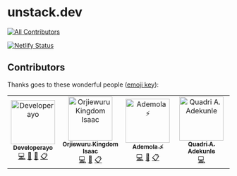 # unstack.dev
[![All Contributors](https://img.shields.io/badge/all_contributors-4-orange.svg?style=flat-square)](#contributors)

[![Netlify Status](https://api.netlify.com/api/v1/badges/9331697e-50f5-4f70-8c9a-53469b5e2c2d/deploy-status)](https://app.netlify.com/sites/priceless-mirzakhani-3c02ae/deploys)

## Contributors

Thanks goes to these wonderful people ([emoji key](https://allcontributors.org/docs/en/emoji-key)):

<!-- ALL-CONTRIBUTORS-LIST:START - Do not remove or modify this section -->
<!-- prettier-ignore -->
<table><tr><td align="center"><a href="http://www.shodipoayomide.com"><img src="https://avatars2.githubusercontent.com/u/20538832?v=4" width="100px;" alt="Developerayo"/><br /><sub><b>Developerayo</b></sub></a><br /><a href="https://github.com/unStackOfficial/unstack.dev/commits?author=Developerayo" title="Code">💻</a> <a href="#design-Developerayo" title="Design">🎨</a> <a href="#maintenance-Developerayo" title="Maintenance">🚧</a> <a href="#eventOrganizing-Developerayo" title="Event Organizing">📋</a></td><td align="center"><a href="https://twitter.com/kingisaac95"><img src="https://avatars3.githubusercontent.com/u/26261917?v=4" width="100px;" alt="Orjiewuru Kingdom Isaac"/><br /><sub><b>Orjiewuru Kingdom Isaac</b></sub></a><br /><a href="https://github.com/unStackOfficial/unstack.dev/commits?author=kingisaac95" title="Code">💻</a> <a href="#design-kingisaac95" title="Design">🎨</a> <a href="#eventOrganizing-kingisaac95" title="Event Organizing">📋</a></td><td align="center"><a href="https://ademola.adegbuyi.me"><img src="https://avatars1.githubusercontent.com/u/11811904?v=4" width="100px;" alt="Ademola ⚡️"/><br /><sub><b>Ademola ⚡️</b></sub></a><br /><a href="https://github.com/unStackOfficial/unstack.dev/commits?author=ooade" title="Code">💻</a> <a href="#design-ooade" title="Design">🎨</a> <a href="#eventOrganizing-ooade" title="Event Organizing">📋</a></td><td align="center"><a href="https://about.me/quadriphobs/"><img src="https://avatars1.githubusercontent.com/u/20229808?v=4" width="100px;" alt="Quadri A. Adekunle"/><br /><sub><b>Quadri A. Adekunle</b></sub></a><br /><a href="https://github.com/unStackOfficial/unstack.dev/commits?author=Quadriphobs1" title="Code">💻</a></td></tr></table>

<!-- ALL-CONTRIBUTORS-LIST:END -->
